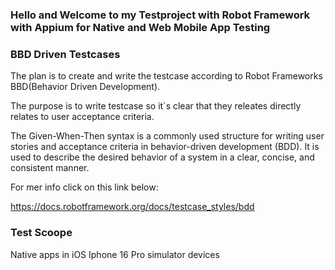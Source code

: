 
### Hello and Welcome to my Testproject with Robot Framework with Appium for Native and Web Mobile App Testing



### BBD Driven Testcases 

The plan is to create and write the testcase according to Robot Frameworks BBD(Behavior Driven Development). 

The purpose is to write testcase so it`s clear that they releates directly relates to user acceptance criteria. 

The Given-When-Then syntax is a commonly used structure for writing user stories and acceptance criteria in behavior-driven development (BDD). It is used to describe the desired behavior of a system in a clear, concise, and consistent manner.

For mer info click on this link below: 

https://docs.robotframework.org/docs/testcase_styles/bdd


### Test Scoope 

Native apps in iOS Iphone 16 Pro simulator devices 




